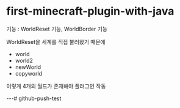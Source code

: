 # first-minecraft-plugin-with-java

기능 : WorldReset 기능, WorldBorder 기능

WorldReset을 세계를 직접 불러왔기 때문에

* world
* world2
* newWorld
* copyworld

이렇게 4개의 월드가 존재해야 플러그인 작동 

---# github-push-test